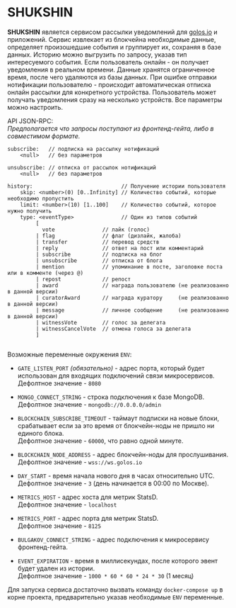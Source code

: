 # SHUKSHIN

**SHUKSHIN** является сервисом рассылки уведомлений для [golos.io](https://golos.io) и приложений.
Сервис извлекает из блокчейна необходимые данные, определяет произошедшие события и группирует их,
сохраняя в базе данных.
Историю можно выгрузить по запросу, указав тип интересуемого события.
Если пользователь онлайн - он получает уведомления в реальном времени.
Данные хранятся ограниченное время, после чего удаляются из базы данных.
При ошибке отправки нотификации пользователю - происходит автоматическая отписка онлайн рассылки
для конкретного устройства.
Пользователь может получать уведомления сразу на несколько устройств.
Все параметры можно настроить.

API JSON-RPC:  
*Предполагается что запросы поступают из фронтенд-гейта, либо в совместимом формате.*

 ```
 subscribe:   // подписка на рассылку нотификаций
     <null>   // без параметров
    
 unsubscribe: // отписка от рассылок нотификаций
     <null>   // без параметров
     
 history:                            // Получение истории пользователя
     skip: <number>(0) [0..Infinity] // Количество событий, которые необходимо пропустить
     limit: <number>(10) [1..100]    // Количество событий, которое нужно получить
     type: <eventType>               // Один из типов событий           
          [
            vote               // лайк (голос)
          | flag               // флаг (дизлайк, жалоба)
          | transfer           // перевод средств
          | reply              // ответ на пост или комментарий
          | subscribe          // подписка на блог
          | unsubscribe        // отписка от блога
          | mention            // упоминание в посте, заголовке поста или в комменте (через @)
          | repost             // репост
          | award              // награда пользователю (не реализованно в данной версии)
          | curatorAward       // награда куратору     (не реализованно в данной версии)
          | message            // личное сообщение     (не реализованно в данной версии)
          | witnessVote        // голос за делегата
          | witnessCancelVote  // отмена голоса за делегата
          ]       
           
 ```

Возможные переменные окружения `ENV`:
   
  - `GATE_LISTEN_PORT` *(обязательно)* - адрес порта, который будет использован для входящих подключений
  связи микросервисов.    
   Дефолтное значение - `8080` 
   
  - `MONGO_CONNECT_STRING` - строка подключения к базе MongoDB.  
   Дефолтное значение - `mongodb://0.0.0.0/admin`   

  - `BLOCKCHAIN_SUBSCRIBE_TIMEOUT` - таймаут подписки на новые блоки, срабатывает если за это время от
  блокчейн-ноды не пришло ни единого блока.  
   Дефолтное значение - `60000`, что равно одной минуте.
       
  - `BLOCKCHAIN_NODE_ADDRESS` - адрес блокчейн-ноды для прослушивания.  
   Дефолтное значение - `wss://ws.golos.io`   

  - `DAY_START` - время начала нового дня в часах относительно UTC.    
   Дефолтное значение - `3` (день начинается в 00:00 по Москве). 
     
  - `METRICS_HOST` - адрес хоста для метрик StatsD.  
   Дефолтное значение - `localhost` 
    
  - `METRICS_PORT` - адрес порта для метрик StatsD.  
   Дефолтное значение - `8125`
   
  - `BULGAKOV_CONNECT_STRING` - адрес подключения к микросервису фронтенд-гейта.
  
  - `EVENT_EXPIRATION` - время в миллисекундах, после которого эвент будет удален из истории.  
   Дефолтное значение - `1000 * 60 * 60 * 24 * 30` (1 месяц)  
 
Для запуска сервиса достаточно вызвать команду `docker-compose up` в корне проекта, предварительно указав
необходимые `ENV` переменные. 
